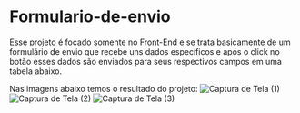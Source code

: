 # Formulario-de-envio
Esse projeto é focado somente no Front-End e se trata basicamente de um formulário de envio que recebe uns dados específicos
e após o click no botão esses dados são enviados para seus respectivos campos em uma tabela abaixo.

Nas imagens abaixo temos o resultado do projeto:
![Captura de Tela (1)](https://github.com/ValdsonSilva/Formulario-de-envio/assets/124847216/914b9294-3949-4fe5-a66f-c38d442e36e3)
![Captura de Tela (2)](https://github.com/ValdsonSilva/Formulario-de-envio/assets/124847216/ab68cae7-3ccb-42b6-93de-e47f0a700340)
![Captura de Tela (3)](https://github.com/ValdsonSilva/Formulario-de-envio/assets/124847216/8c7606ce-611d-4560-903d-9740ec8f058e)
